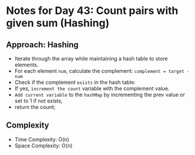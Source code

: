 # Notes for Day 43: Count pairs with given sum (Hashing)

## Approach: Hashing

- Iterate through the array while maintaining a hash table to store elements.
- For each element `num`, calculate the complement: `complement = target - num  `
- Check if the complement `exists` in the hash table:
- If yes, `increment the count` variable with the complement value.
- `Add current variable` to the `hashMap` by incrementing the prev value or set to 1 if not exists,
- return the count;

## Complexity

- Time Complexity: O(n)
- Space Complexity: O(n)
